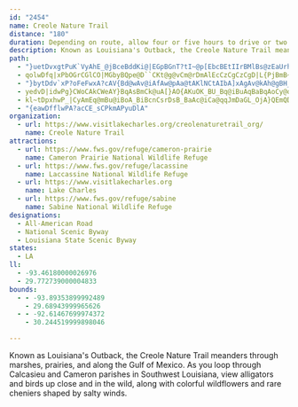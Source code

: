 ```yaml
---
id: "2454"
name: Creole Nature Trail
distance: "180"
duration: Depending on route, allow four or five hours to drive or two days to visit the byway.
description: Known as Louisiana's Outback, the Creole Nature Trail meanders through marshes, prairies, and along the Gulf of Mexico. As you loop through Calcasieu and Cameron parishes in Southwest Louisiana, view alligators and birds up close and in the wild, along with colorful wildflowers and rare cheniers shaped by salty winds.
path:
  - "}uetDvxgtPuK`VyAhE_@jBceBddKi@|EGpBGnT?tI~@p[EbcBEtIIrBMlBs@zEaUrhAq@|Em@bL_@rJFbFh@dMQhFeGxh@m@fMOtG[~D{AhLcCzSoJj~@{CdQg@dG}@rHaTt{AaCbUoIvr@eJpr@uFb^wBzPcIxi@aBvMsMzt@iAtIm@`HmAlGc@xDe@hJcArJ_Hdi@s@hEqEb_@mDv]gA|NeFvYsGxa@iTnnAyFhZwYb`BsO||@uBbQiA`H{PdaAeEhXkKbt@qRhvAgChSyMhpAaG`p@mEdc@mBvWe@rH[tJyE`}Ay@|T{C`hAg@dHQbHqBv^aAhIaKll@Ov@mA`Cq@rBS`BFj@Gr@wDnYg@rBsBlFg@fBiAjFs@|EuIbv@u@|E}@zDWlB[zFuExa@{B`]kD~a@gHhiA{A~^oBv^eApXgBtl@QfJu@bRaAg@eAsAYM_E]uTm@yd@uBkCEmmAeFmJYwTMd@|m@?rFa@vTBxi@F~B`@jCb@z@fBlB`Bf@dAJbJBbAFdAV|@`@x@v@l@z@^fARnAzCpv@pEvz@`Dzh@hJzoAb@rQZzBhBxFp@tChBtSJpBCre@Q`DgAnKb@dL`BrZ`@lBt@~ApApA`GtDp@|@d@bAZjAJpAtAte@Gxe@J~BRpArAbClAv@`A^fFlA~@`@t@p@p@~@n@rBL~@DrCMxhAHjBVhAl@hAzAtAlAj@vBRb]FtAHx@JZJXJXNTRTNTXXd@j@f@@BHDPNJNFtIjBjn@j@~]dAvTpAhn@Pt[VhNfEj_AhD~a@F`DGdDMlA}CtTa@lFK`DK`VK`DeEp\\u@vOeArE{@lBuExHkF~JeBzBeGrG}AtByB`GwBfHaJjb@c@zHN~B`@~BGp@_BfFwDpO_N~aAe@dB}A~CmFpYu@dCk@nA}@dAeEfD]d@cArBU~A@|`@F`Ef@xAp@t@p@^x@PrADrASnSmGbEs@`BOj~AoFrIP~Nc@zBPzBl@hBjAt@p@hAtAhAdCph@tvA|BtHbB`Ir@xEt@nIP~EJtIsM|qGeOtoBi@rIeCpnCe@`E{@nCn@e@x@AzCdC`AtAh@hAd@lBRrBhB|xArFzmBrD|~@l@fMxDnp@vHv|AfUbkDTdOFfuA^zTh@tj@a@zdAP~nCC~o@a@|~AqAlfCe@|^s@tlBiAt|@kAhZMnFaAz|CiAhzBaBdqEOjfAFtrAFpFrWnmG|@zT?`Ca@`Gw@xDu@rBaKfVgAnDs@xDe@~DQ`E?jTG`E[bEm@zDiBtGw]rhAq@xDK~BJ`CDp@f@zB`O|_@"
  - qolwDfq|xPbOGrCGlCO|MGbyBQpe@D``CKt@g@vCm@rDmAlEcCzCgCzCgD|L{PjBmB~BsBrCyAlDsAjEaA`Dc@~DKfXGhj@AxyACrCKjDu@tBw@dDyBjf@gd@fEgCrBm@fB_@~AOhAGhyAFbDXrBj@hPrH~Bf@lBLbq@UvGE|BQfCg@rCgAtq@_d@tD_DhHgKxBkBbg@s\p`@_WxBeAbCs@zDc@`CBx}@kChH_@~l@gHfKu@jVWfT?vaACxDN|B`@xBl@na@tPlDbA|BXzZ`BxCEjLk@zCNvB`@~B~@pCfB|@~@tAjBhAxBz@nC^vB\lENdS^lDj@lBf@~@dGfJt@rBZbBLtCKlm@RnDt@rCz@|ArBnBdBv@dDd@zUJpoEo@lHDfE\dEz@zDvAt|@dc@rGlCtGrBx~FrnAzA`@|BlAbB|Ar@hAn@rAr@vCp_@trBhArEl@dBvBrD`^fg@jBzDpQfd@dCrHdd@jiBzAfEn`@n_ArA`CfBdC~CfCzmAbq@bG`DrDbB|D`AbHv@b}C~J`E\~DdAlDlBzb@pZlDxBtDfApFx@fe@lFzBD|BKnBa@dBk@hAs@rWoVnAgA`DeBlAa@deC_l@tBy@fCoBxAkBfAqB
  - "}bytDdv`xP?oFeFwxA?cAV{Bd@wAv@iAfAw@pAa@tAKlNCtAIbA]xAgAv@kAh@gBH_BqAeg@gAk\\wAwl@gD}bAu@mi@GiTu@mi@?kUs@yv@Iwt@Pq[M__@T{PRaf@^}WbByc@YuGHqL"
  - yedvD|idwPg}CWoCAkCWeAY}BqAsBmCk@uA[}AO{AKuOK_BU_Bq@iBuAqBaBqAoCy@oCSu_GEuqGXydB?elAVoC^_CfA}ArAqA|Ba@rA_@tBCv@OrT?fcDNfsAYzEw@`Ds@lB{@bCk@bCUdBCfBpAteER|eB_@f@c@XenBPBp}BInuAw`@Au{ALsBD
  - kl~tDpxhwP_|CyAmEq@mBu@iBoA_BiBcnCsrDsB_BaAc@iCa@qqJmDaGL_OjA}QEmQDyALsAXqA\mAl@eNzIsz@rg@uBx@kC^oaCMsAA_gCGuwAO\xdDJh`@FzHBtHBzJDpJ?P?hGgFA}B?iHEeHGeJGu@?MBMJCLAP?R?lC?TLnzAh@rjCChVZnoAFfp@^vy@DjYB^JLJJLDnRMVDZRPnm@wx@Pi@BiACq@?iD?{E?M?ig@F{eC~@kzAPezA^mpGZgz@\{tBd@W@{GD_N?_A@itB\
  - "{eawDfflwPA?acCE_sCPkmAPyuDlA"
organization:
  - url: https://www.visitlakecharles.org/creolenaturetrail_org/
    name: Creole Nature Trail
attractions:
  - url: https://www.fws.gov/refuge/cameron-prairie
    name: Cameron Prairie National Wildlife Refuge
  - url: https://www.fws.gov/refuge/lacassine
    name: Laccassine National Wildlife Refuge
  - url: https://www.visitlakecharles.org
    name: Lake Charles
  - url: https://www.fws.gov/refuge/sabine
    name: Sabine National Wildlife Refuge
designations:
  - All-American Road
  - National Scenic Byway
  - Louisiana State Scenic Byway
states:
  - LA
ll:
  - -93.46180000026976
  - 29.772739000004833
bounds:
  - - -93.89353899992489
    - 29.68943999965626
  - - -92.61467699974372
    - 30.244519999898046

---
```


Known as Louisiana's Outback, the Creole Nature Trail meanders through marshes, prairies, and along the Gulf of Mexico. As you loop through Calcasieu and Cameron parishes in Southwest Louisiana, view alligators and birds up close and in the wild, along with colorful wildflowers and rare cheniers shaped by salty winds.

